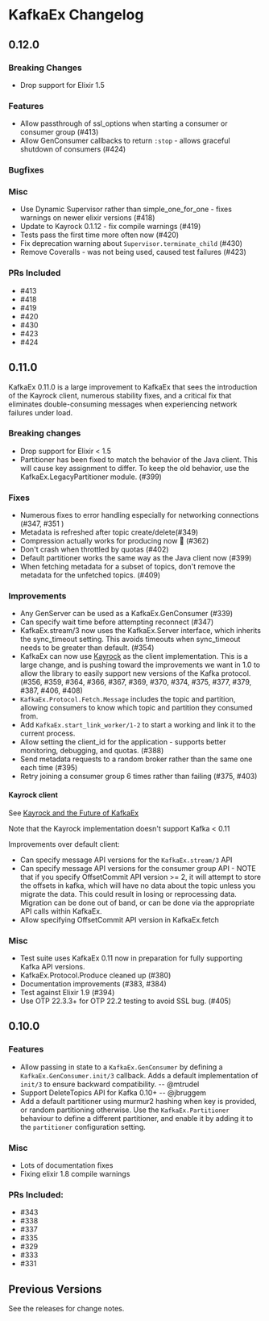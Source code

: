 # KafkaEx Changelog

## 0.12.0

### Breaking Changes

* Drop support for Elixir 1.5

### Features

* Allow passthrough of ssl_options when starting a consumer or consumer group (#413)
* Allow GenConsumer callbacks to return `:stop` - allows graceful shutdown of consumers (#424)

### Bugfixes

### Misc

* Use Dynamic Supervisor rather than simple_one_for_one - fixes warnings on newer elixir versions (#418)
* Update to Kayrock 0.1.12 - fix compile warnings (#419)
* Tests pass the first time more often now (#420)
* Fix deprecation warning about `Supervisor.terminate_child` (#430)
* Remove Coveralls - was not being used, caused test failures (#423)

### PRs Included

* #413
* #418
* #419
* #420
* #430
* #423
* #424

## 0.11.0

KafkaEx 0.11.0 is a large improvement to KafkaEx that sees the introduction of the Kayrock client, numerous stability fixes, and a critical fix that eliminates double-consuming messages when experiencing network failures under load.

### Breaking changes

* Drop support for Elixir < 1.5
* Partitioner has been fixed to match the behavior of the Java client. This will cause key assignment to differ. To keep the old behavior, use the KafkaEx.LegacyPartitioner module. (#399)

### Fixes

* Numerous fixes to error handling especially for networking connections (#347, #351 )
* Metadata is refreshed after topic create/delete(#349)
* Compression actually works for producing now 😬  (#362)
* Don't crash when throttled by quotas (#402)
* Default partitioner works the same way as the Java client now (#399)
* When fetching metadata for a subset of topics, don't remove the metadata for the unfetched topics. (#409)

### Improvements

* Any GenServer can be used as a KafkaEx.GenConsumer (#339)
* Can specify wait time before attempting reconnect (#347)
* KafkaEx.stream/3 now uses the KafkaEx.Server interface, which inherits the sync_timeout setting. This avoids timeouts when sync_timeout needs to be greater than default. (#354)
* KafkaEx can now use [Kayrock](https://github.com/dantswain/kayrock) as the client implementation. This is a large change, and is pushing toward the improvements we want in 1.0 to allow the library to easily support new versions of the Kafka protocol. (#356, #359, #364, #366, #367, #369, #370, #374, #375, #377, #379, #387,  #406, #408) 
* `KafkaEx.Protocol.Fetch.Message` includes the topic and partition, allowing consumers to know which topic and partition they consumed from.
* Add `KafkaEx.start_link_worker/1-2` to start a working and link it to the current process.
* Allow setting the client_id for the application - supports better monitoring, debugging, and quotas. (#388)
* Send metadata requests to a random broker rather than the same one each time (#395)
* Retry joining a consumer group 6 times rather than failing (#375, #403)

#### Kayrock client

See [Kayrock and the Future of KafkaEx](https://github.com/kafkaex/kafka_ex#important---kayrock-and-the-future-of-kafkaex)

Note that the Kayrock implementation doesn't support Kafka < 0.11

Improvements over default client:
* Can specify message API versions for the `KafkaEx.stream/3` API
* Can specify message API versions for the consumer group API - NOTE that if you specify OffsetCommit API version >= 2, it will attempt to store the offsets in kafka, which will have no data about the topic unless you migrate the data. This could result in losing or reprocessing data. Migration can be done out of band, or can be done via the appropriate API calls within KafkaEx.
* Allow specifying OffsetCommit API version in KafkaEx.fetch

### Misc

* Test suite uses KafkaEx 0.11 now in preparation for fully supporting Kafka API versions.
* KafkaEx.Protocol.Produce cleaned up (#380) 
* Documentation improvements (#383, #384)
* Test against Elixir 1.9 (#394)
* Use OTP 22.3.3+ for OTP 22.2 testing to avoid SSL bug. (#405)

## 0.10.0

### Features
* Allow passing in state to a `KafkaEx.GenConsumer` by defining a `KafkaEx.GenConsumer.init/3` callback. Adds a default implementation of `init/3` to ensure backward compatibility. -- @mtrudel 
* Support DeleteTopics API for Kafka 0.10+ -- @jbruggem 
* Add a default partitioner using murmur2 hashing when key is provided, or random partitioning otherwise. Use the `KafkaEx.Partitioner` behaviour to define a different partitioner, and enable it by adding it to the `partitioner` configuration setting.

### Misc
* Lots of documentation fixes
* Fixing elixir 1.8 compile warnings

### PRs Included:

* #343
* #338
* #337
* #335
* #329
* #333
* #331

## Previous Versions

See the releases for change notes.
